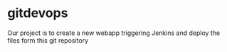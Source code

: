 # gitdevops
Our project is to create a new webapp triggering Jenkins and deploy the files form this git repository
